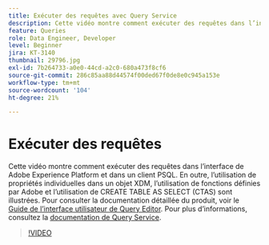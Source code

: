 ```yaml
---
title: Exécuter des requêtes avec Query Service
description: Cette vidéo montre comment exécuter des requêtes dans l’interface de Adobe Experience Platform et dans un client PSQL. En outre, l’utilisation de propriétés individuelles dans un objet XDM, l’utilisation de fonctions définies par Adobe et l’utilisation de CREATE TABLE AS SELECT (CTAS) sont illustrées.
feature: Queries
role: Data Engineer, Developer
level: Beginner
jira: KT-3140
thumbnail: 29796.jpg
exl-id: 7b264733-a0e0-44cd-a2c0-680a473f8cf6
source-git-commit: 286c85aa88d44574f00ded67f0de8e0c945a153e
workflow-type: tm+mt
source-wordcount: '104'
ht-degree: 21%

---
```


# Exécuter des requêtes

Cette vidéo montre comment exécuter des requêtes dans l’interface de Adobe Experience Platform et dans un client PSQL. En outre, l’utilisation de propriétés individuelles dans un objet XDM, l’utilisation de fonctions définies par Adobe et l’utilisation de CREATE TABLE AS SELECT (CTAS) sont illustrées. Pour consulter la documentation détaillée du produit, voir le [Guide de l’interface utilisateur de Query Editor](https://experienceleague.adobe.com/docs/experience-platform/query/ui/user-guide.html?lang=fr).
Pour plus d’informations, consultez la [documentation de Query Service](https://experienceleague.adobe.com/docs/experience-platform/query/home.html?lang=fr).

>[!VIDEO](https://video.tv.adobe.com/v/32943?learn=on&enablevpops&captions=fre_fr)
